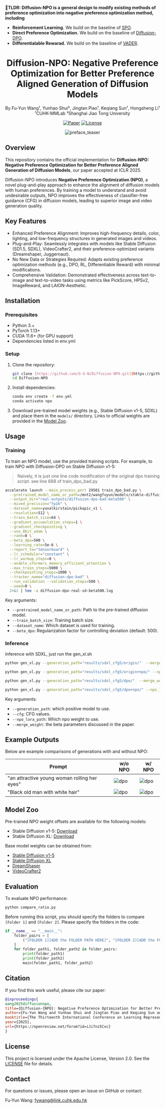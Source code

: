 **🙋TLDR: Diffusion-NPO is a general design to modify existing methods of preference optimization into negative preference optimization method, including**

- **Reinforcement Learning.** We build on the baseline of [SPO](https://github.com/RockeyCoss/SPO).
- **Direct Preference Optimization.** We build on the baseline of [Diffusion-DPO](https://github.com/SalesforceAIResearch/DiffusionDPO).
- **Differentialable Rewarad.** We build on the baseline of [VADER](https://github.com/mihirp1998/VADER). 

<div align="center">

# Diffusion-NPO: Negative Preference Optimization for Better Preference Aligned Generation of Diffusion Models


By Fu-Yun Wang¹, Yunhao Shui², Jingtan Piao¹, Keqiang Sun¹, Hongsheng Li¹
<br>
¹CUHK-MMLab ²Shanghai Jiao Tong University


[![Paper](https://img.shields.io/badge/Paper-ICLR%202025-blue)](https://arxiv.org/abs/XXXX.XXXXX) [![License](https://img.shields.io/badge/license-Apache%202.0-blue?style=flat-square)](LICENSE)

![preface_teaser](https://github.com/user-attachments/assets/aaa14bd6-aff3-4148-8933-da6007c602a3)

</div>

## Overview

This repository contains the official implementation for **Diffusion-NPO: Negative Preference Optimization for Better Preference Aligned Generation of Diffusion Models**, our paper accepted at ICLR 2025.

Diffusion-NPO introduces **Negative Preference Optimization (NPO)**, a novel plug-and-play approach to enhance the alignment of diffusion models with human preferences. By training a model to understand and avoid undesirable outputs, NPO improves the effectiveness of classifier-free guidance (CFG) in diffusion models, leading to superior image and video generation quality.





## Key Features

* Enhanced Preference Alignment: Improves high-frequency details, color, lighting, and low-frequency structures in generated images and videos.
* Plug-and-Play: Seamlessly integrates with models like Stable Diffusion (SD1.5, SDXL), VideoCrafter2, and their preference-optimized variants (Dreamshaper, Juggernaut).
* No New Data or Strategies Required: Adapts existing preference optimization methods (e.g., DPO, RL, Differentiable Reward) with minimal modifications.
* Comprehensive Validation: Demonstrated effectiveness across text-to-image and text-to-video tasks using metrics like PickScore, HPSv2, ImageReward, and LAION-Aesthetic.

## Installation

### Prerequisites

* Python 3.+
* PyTorch 1.13+
* CUDA 11.6+ (for GPU support)
* Dependencies listed in env.yml

### Setup

1.  Clone the repository:
    ```bash
    git clone [https://github.com/G-U-N/Diffusion-NPO.git](https://github.com/G-U-N/Diffusion-NPO.git)
    cd Diffusion-NPO
    ```
2.  Install dependencies:
    ```bash
    conda env create -f env.yml
    conda activate npo
    ```
3.  Download pre-trained model weights (e.g., Stable Diffusion v1-5, SDXL) and place them in the `models/` directory. Links to official weights are provided in the [Model Zoo](#model-zoo).

## Usage

### Training

To train an NPO model, use the provided training scripts. For example, to train NPO with Diffusion-DPO on Stable Diffusion v1-5:

> Naively, it is just one line code modification of the original dpo training script. see line 688 of train_dpo_bad.py

```bash
accelerate launch --main_process_port 29501 train_dpo_bad.py \
  --pretrained_model_name_or_path=/mnt2/wangfuyun/models/stable-diffusion-v1-5 \
  --output_dir="real-outputs/diffusion-dpo-bad-beta500" \
  --mixed_precision="fp16" \
  --dataset_name=yuvalkirstain/pickapic_v1 \
  --resolution=512 \
  --train_batch_size=64 \
  --gradient_accumulation_steps=1 \
  --gradient_checkpointing \
  --use_8bit_adam \
  --rank=8 \
  --beta_dpo=500 \
  --learning_rate=5e-6 \
  --report_to="tensorboard" \
  --lr_scheduler="constant" \
  --lr_warmup_steps=0 \
  --enable_xformers_memory_efficient_attention \
  --max_train_steps=5000 \
  --checkpointing_steps=1000 \
  --tracker_name="diffusion-dpo-bad" \
  --run_validation --validation_steps=500 \
  --seed=0 \
  2>&1 | tee -a diffusion-dpo-real-sd-beta500.log
````

Key arguments:

  * `--pretrained_model_name_or_path`: Path to the pre-trained diffusion model.
  * `--train_batch_size`: Training batch size.
  * `--dataset_name`: Which dataset is used for training.
  * `--beta_dpo`: Regularization factor for controlling deviation (default: 500).

### Inference

Inference with SDXL, just run the gen\_xl.sh

```bash
python gen_xl.py --generation_path="results/sdxl_cfg5/origin/"  --merge_weight=0.0  --cfg=5

python gen_xl.py --generation_path="results/sdxl_cfg5/origin+npo/" --npo_lora_path="weights/sdxl/sdxl_beta2k_2kiter.safetensors" --merge_weight=0.0  --cfg=5

python gen_xl.py --generation_path="results/sdxl_cfg5/dpo/"  --merge_weight=0.0  --cfg=5

python gen_xl.py --generation_path="results/sdxl_cfg5/dpo+npo/" --npo_lora_path="weights/sdxl/sdxl_beta2k_2kiter.safetensors" --merge_weight=0.0  --cfg=5
```

Key arguments:

  * `--generation_path`: which positive model to use.
  * `--cfg`: CFG values.
  * `--npo_lora_path`: Which npo weight to use.
  * `--merge_weight`: the beta parameters discussed in the paper.

## Example Outputs

Below are example comparisons of generations with and without NPO:


| Prompt | w/o NPO | w/ NPO |
|--------|---------|--------|
| "an attractive young woman rolling her eyes" | ![dpo](examples/dpo.png) | ![dpo](examples/dpo_npo.png) |
| "Black old man with white hair" | ![dpo](examples/sd15.png) | ![dpo](examples/sd15_npo.png) |

## Model Zoo

Pre-trained NPO weight offsets are available for the following models:
- Stable Diffusion v1-5: [Download](https://huggingface.co/wangfuyun/Diffusion-NPO/tree/main/weights)
- Stable Diffusion XL: [Download](https://huggingface.co/wangfuyun/Diffusion-NPO/tree/main/weights)

Base model weights can be obtained from:
- [Stable Diffusion v1-5](https://huggingface.co/stabilityai/stable-diffusion-v1-5)
- [Stable Diffusion XL](https://huggingface.co/stabilityai/stable-diffusion-xl-base-1.0)
- [DreamShaper](https://huggingface.co/Lykon/DreamShaper)
- [VideoCrafter2](https://huggingface.co/VideoCrafter/VideoCrafter2)



## Evaluation

To evaluate NPO performance:

```bash
python compare_ratio.py
```

Before running this script, you should specify the folders to compare `[Folder 1]` and `[Folder 2]`. Please specify the folders in the code:

```python
if __name__ == "__main__":
    folder_pairs = [
        ("[FOLDER 1][ADD the FOLDER PATH HERE]", "[FOLDER 2][ADD the FOLDER PATH HERE]"),
    ]
    for folder_path1, folder_path2 in folder_pairs:
        print(folder_path1)
        print(folder_path2)
        main(folder_path1, folder_path2)
```

## Citation

If you find this work useful, please cite our paper:

```bibtex
@inproceedings{
wang2025diffusionnpo,
title={Diffusion-{NPO}: Negative Preference Optimization for Better Preference Aligned Generation of Diffusion Models},
author={Fu-Yun Wang and Yunhao Shui and Jingtan Piao and Keqiang Sun and Hongsheng Li},
booktitle={The Thirteenth International Conference on Learning Representations},
year={2025},
url={https://openreview.net/forum?id=iJi7nz5Cxc}
}
```

## License

This project is licensed under the Apache License, Version 2.0. See the [LICENSE]() file for details.

## Contact

For questions or issues, please open an issue on GitHub or contact:

Fu-Yun Wang: fywang@link.cuhk.edu.hk

